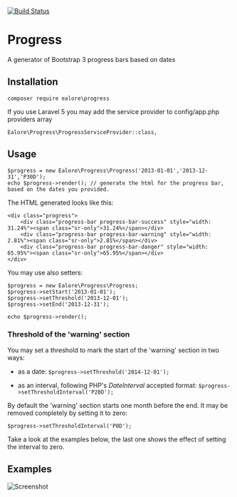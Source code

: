 [![Build Status](https://travis-ci.org/Ealore/Progress.svg)](https://travis-ci.org/Ealore/Progress)
# Progress
A generator of Bootstrap 3 progress bars based on dates

## Installation

    composer require ealore\progress

If you use Laravel 5 you may add the service provider to config/app.php providers array

    Ealore\Progress\ProgressServiceProvider::class,

## Usage
    $progress = new Ealore\Progress\Progress('2013-01-01','2013-12-31','P30D');
    echo $progress->render(); // generate the html for the progress bar, based on the dates you provided.

The HTML generated looks like this:

    <div class="progress">
        <div class="progress-bar progress-bar-success" style="width: 31.24%"><span class="sr-only">31.24%</span></div>
        <div class="progress-bar progress-bar-warning" style="width: 2.81%"><span class="sr-only">2.81%</span></div>
        <div class="progress-bar progress-bar-danger" style="width: 65.95%"><span class="sr-only">65.95%</span></div>
    </div>

You may use also setters:

    $progress = new Ealore\Progress\Progress;
    $progress->setStart('2013-01-01');
    $progress->setThreshold('2013-12-01');
    $progress->setEnd('2013-12-31');

    echo $progress->render();
    
### Threshold of the 'warning' section

You may set a threshold to mark the start of the 'warning' section in two ways:

- as a date: 
`$progress->setThreshold('2014-12-01');`


- as an interval, following PHP's *DateInterval* accepted format:
`$progress->setThresholdInterval('P20D');`

By default the 'warning' section starts one month before the end.
It may be removed completely by setting it to zero:

    $progress->setThresholdInterval('P0D');

Take a look at the examples below, the last one shows the effect of setting the interval to zero.

## Examples

![Screenshot](/../screenshots/screenshots/screenshot.png?raw=true "Screenshot")
